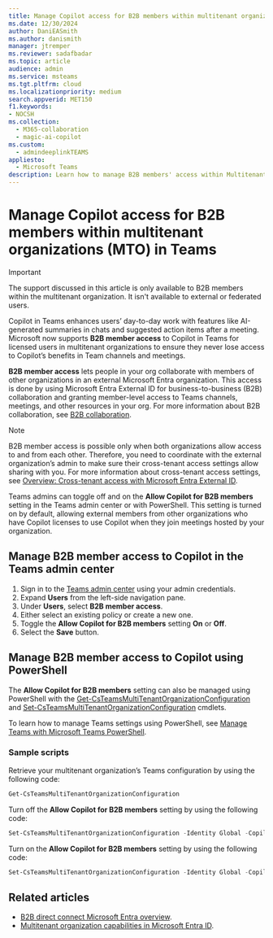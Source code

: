 ```yaml
---
title: Manage Copilot access for B2B members within multitenant organizations (MTO) in Teams
ms.date: 12/30/2024
author: DaniEASmith
ms.author: danismith
manager: jtremper
ms.reviewer: sadafbadar
ms.topic: article
audience: admin
ms.service: msteams
ms.tgt.pltfrm: cloud
ms.localizationpriority: medium
search.appverid: MET150
f1.keywords:
- NOCSH
ms.collection: 
  - M365-collaboration
  - magic-ai-copilot
ms.custom:
  - admindeeplinkTEAMS
appliesto: 
  - Microsoft Teams
description: Learn how to manage B2B members' access within Multitenant Organization (MTO) for Copilot features in Teams.
---
```


# Manage Copilot access for B2B members within multitenant organizations (MTO) in Teams

> [!IMPORTANT]
> The support discussed in this article is only available to B2B members within the multitenant organization. It isn't available to external or federated users.

Copilot in Teams enhances users’ day-to-day work with features like AI-generated summaries in chats and suggested action items after a meeting. Microsoft now supports **B2B member access** to Copilot in Teams for licensed users in multitenant organizations to ensure they never lose access to Copilot’s benefits in Team channels and meetings.

**B2B member access** lets people in your org collaborate with members of other organizations in an external Microsoft Entra organization. This access is done by using Microsoft Entra External ID for business-to-business (B2B) collaboration and granting member-level access to Teams channels, meetings, and other resources in your org. For more information about B2B collaboration, see [B2B collaboration](/entra/external-id/user-properties).

> [!NOTE]
> B2B member access is possible only when both organizations allow access to and from each other. Therefore, you need to coordinate with the external organization’s admin to make sure their cross-tenant access settings allow sharing with you. For more information about cross-tenant access settings, see [Overview: Cross-tenant access with Microsoft Entra External ID](/entra/external-id/cross-tenant-access-overview).

Teams admins can toggle off and on the **Allow Copilot for B2B members** setting in the Teams admin center or with PowerShell. This setting is turned on by default, allowing external members from other organizations who have Copilot licenses to use Copilot when they join meetings hosted by your organization.

## Manage B2B member access to Copilot in the Teams admin center

1. Sign in to the [Teams admin center](https://go.microsoft.com/fwlink/p/?linkid=2066851) using your admin credentials.
1. Expand **Users** from the left-side navigation pane.
1. Under **Users**, select **B2B member access**.
1. Either select an existing policy or create a new one.
1. Toggle the **Allow Copilot for B2B members** setting **On** or **Off**.
1. Select the **Save** button.

## Manage B2B member access to Copilot using PowerShell

The **Allow Copilot for B2B members** setting can also be managed using PowerShell with the [Get-CsTeamsMultiTenantOrganizationConfiguration](/powershell/module/teams/get-csteamsmultitenantorganizationconfiguration) and [Set-CsTeamsMultiTenantOrganizationConfiguration](/powershell/module/teams/set-csteamsmultitenantorganizationconfiguration) cmdlets.

To learn how to manage Teams settings using PowerShell, see [Manage Teams with Microsoft Teams PowerShell](teams-powershell-managing-teams.md).

### Sample scripts

Retrieve your multitenant organization’s Teams configuration by using the following code:

```powershell
Get-CsTeamsMultiTenantOrganizationConfiguration 
```

Turn off the **Allow Copilot for B2B members** setting by using the following code:

```powershell
Set-CsTeamsMultiTenantOrganizationConfiguration -Identity Global -CopilotFromHomeTenant Disabled  
```

Turn on the **Allow Copilot for B2B members** setting by using the following code:

```powershell
Set-CsTeamsMultiTenantOrganizationConfiguration -Identity Global -CopilotFromHomeTenant Enabled  
```

## Related articles

- [B2B direct connect Microsoft Entra overview](/entra/external-id/b2b-direct-connect-overview).
- [Multitenant organization capabilities in Microsoft Entra ID](/entra/identity/multi-tenant-organizations/overview).

